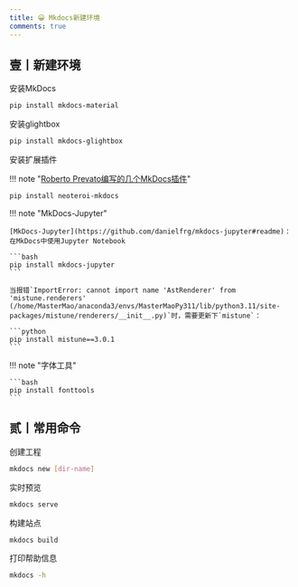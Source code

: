 ```yaml
---
title: 😀 Mkdocs新建环境
comments: true
---
```


## 壹丨新建环境

安装MkDocs

```bash
pip install mkdocs-material
```

安装glightbox

```bash
pip install mkdocs-glightbox
```

安装扩展插件

!!! note "[Roberto Prevato编写的几个MkDocs插件](https://www.neoteroi.dev/mkdocs-plugins/)"

```bash
pip install neoteroi-mkdocs
```

!!! note "MkDocs-Jupyter"

    [MkDocs-Jupyter](https://github.com/danielfrg/mkdocs-jupyter#readme)：在MkDocs中使用Jupyter Notebook
    
    ```bash
    pip install mkdocs-jupyter
    ```
    
    当报错`ImportError: cannot import name 'AstRenderer' from 'mistune.renderers' (/home/MasterMao/anaconda3/envs/MasterMaoPy311/lib/python3.11/site-packages/mistune/renderers/__init__.py)`时，需要更新下`mistune`：
    
    ```python
    pip install mistune==3.0.1
    ```

!!! note "字体工具"
	
    ```bash
    pip install fonttools
    ```

## 贰丨常用命令

创建工程
```bash
mkdocs new [dir-name]
```
实时预览
```bash
mkdocs serve
```
构建站点
```bash
mkdocs build
```
打印帮助信息
```bash
mkdocs -h
```